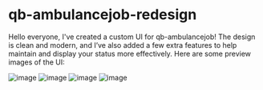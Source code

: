 # qb-ambulancejob-redesign

Hello everyone,
I've created a custom UI for qb-ambulancejob!
The design is clean and modern, and I’ve also added a few extra features to help maintain and display your status more effectively.
Here are some preview images of the UI:


![image](https://github.com/user-attachments/assets/eea4cab0-63b5-4b2f-8dc4-f941dc1d58c5)
![image](https://github.com/user-attachments/assets/67b1a912-45aa-4c19-b166-2d7882b1adf2)
![image](https://github.com/user-attachments/assets/2459df27-dad1-497f-81bd-3d761d2b8e56)
![image](https://github.com/user-attachments/assets/315d03b9-0712-4fcf-9737-45825aa960da)

